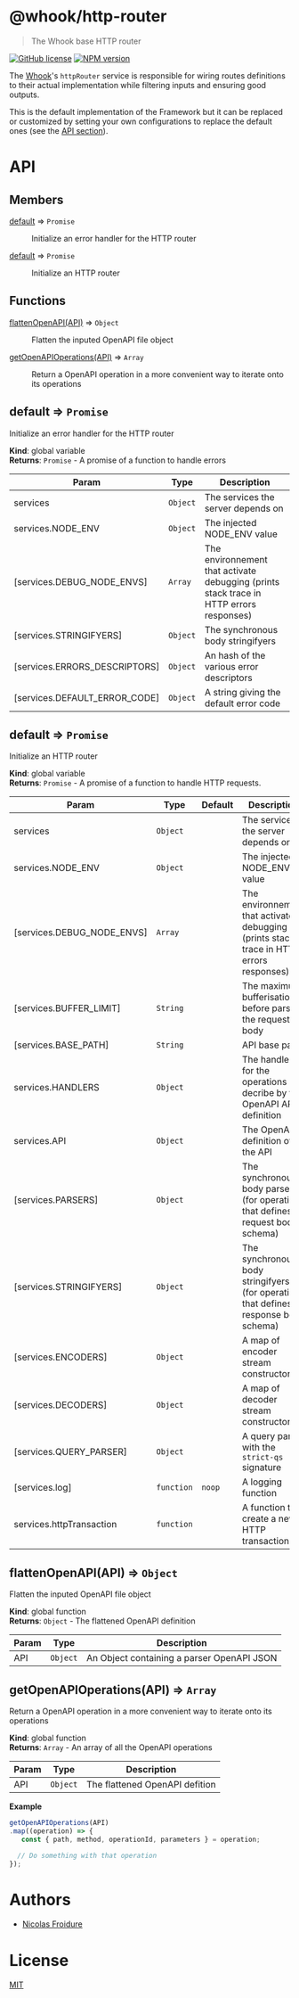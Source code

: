 [//]: # ( )
[//]: # (This file is automatically generated by a `metapak`)
[//]: # (module. Do not change it  except between the)
[//]: # (`content:start/end` flags, your changes would)
[//]: # (be overridden.)
[//]: # ( )
# @whook/http-router
> The Whook base HTTP router

[![GitHub license](https://img.shields.io/badge/license-MIT-blue.svg)](https://github.com/nfroidure/whook/blob/master/packages/whook-http-router/LICENSE)
[![NPM version](https://badge.fury.io/js/%40whook%2Fhttp-router.svg)](https://npmjs.org/package/@whook/http-router)


[//]: # (::contents:start)

The [Whook](https://github.com/nfroidure/whook)'s `httpRouter` service
 is responsible for wiring routes definitions to their actual
 implementation while filtering inputs and ensuring good outputs.

This is the default implementation of the Framework but it can be
 replaced or customized by setting your own configurations
 to replace the default ones (see the [API section](#API)).

[//]: # (::contents:end)

# API
## Members

<dl>
<dt><a href="#default">default</a> ⇒ <code>Promise</code></dt>
<dd><p>Initialize an error handler for the
HTTP router</p>
</dd>
<dt><a href="#default">default</a> ⇒ <code>Promise</code></dt>
<dd><p>Initialize an HTTP router</p>
</dd>
</dl>

## Functions

<dl>
<dt><a href="#flattenOpenAPI">flattenOpenAPI(API)</a> ⇒ <code>Object</code></dt>
<dd><p>Flatten the inputed OpenAPI file
 object</p>
</dd>
<dt><a href="#getOpenAPIOperations">getOpenAPIOperations(API)</a> ⇒ <code>Array</code></dt>
<dd><p>Return a OpenAPI operation in a more
 convenient way to iterate onto its
 operations</p>
</dd>
</dl>

<a name="default"></a>

## default ⇒ <code>Promise</code>
Initialize an error handler for the
HTTP router

**Kind**: global variable  
**Returns**: <code>Promise</code> - A promise of a function to handle errors  

| Param | Type | Description |
| --- | --- | --- |
| services | <code>Object</code> | The services the server depends on |
| services.NODE_ENV | <code>Object</code> | The injected NODE_ENV value |
| [services.DEBUG_NODE_ENVS] | <code>Array</code> | The environnement that activate debugging  (prints stack trace in HTTP errors responses) |
| [services.STRINGIFYERS] | <code>Object</code> | The synchronous body stringifyers |
| [services.ERRORS_DESCRIPTORS] | <code>Object</code> | An hash of the various error descriptors |
| [services.DEFAULT_ERROR_CODE] | <code>Object</code> | A string giving the default error code |

<a name="default"></a>

## default ⇒ <code>Promise</code>
Initialize an HTTP router

**Kind**: global variable  
**Returns**: <code>Promise</code> - A promise of a function to handle HTTP requests.  

| Param | Type | Default | Description |
| --- | --- | --- | --- |
| services | <code>Object</code> |  | The services the server depends on |
| services.NODE_ENV | <code>Object</code> |  | The injected NODE_ENV value |
| [services.DEBUG_NODE_ENVS] | <code>Array</code> |  | The environnement that activate debugging  (prints stack trace in HTTP errors responses) |
| [services.BUFFER_LIMIT] | <code>String</code> |  | The maximum bufferisation before parsing the  request body |
| [services.BASE_PATH] | <code>String</code> |  | API base path |
| services.HANDLERS | <code>Object</code> |  | The handlers for the operations decribe  by the OpenAPI API definition |
| services.API | <code>Object</code> |  | The OpenAPI definition of the API |
| [services.PARSERS] | <code>Object</code> |  | The synchronous body parsers (for operations  that defines a request body schema) |
| [services.STRINGIFYERS] | <code>Object</code> |  | The synchronous body stringifyers (for  operations that defines a response body  schema) |
| [services.ENCODERS] | <code>Object</code> |  | A map of encoder stream constructors |
| [services.DECODERS] | <code>Object</code> |  | A map of decoder stream constructors |
| [services.QUERY_PARSER] | <code>Object</code> |  | A query parser with the `strict-qs` signature |
| [services.log] | <code>function</code> | <code>noop</code> | A logging function |
| services.httpTransaction | <code>function</code> |  | A function to create a new HTTP transaction |

<a name="flattenOpenAPI"></a>

## flattenOpenAPI(API) ⇒ <code>Object</code>
Flatten the inputed OpenAPI file
 object

**Kind**: global function  
**Returns**: <code>Object</code> - The flattened OpenAPI definition  

| Param | Type | Description |
| --- | --- | --- |
| API | <code>Object</code> | An Object containing a parser OpenAPI JSON |

<a name="getOpenAPIOperations"></a>

## getOpenAPIOperations(API) ⇒ <code>Array</code>
Return a OpenAPI operation in a more
 convenient way to iterate onto its
 operations

**Kind**: global function  
**Returns**: <code>Array</code> - An array of all the OpenAPI operations  

| Param | Type | Description |
| --- | --- | --- |
| API | <code>Object</code> | The flattened OpenAPI defition |

**Example**  
```js
getOpenAPIOperations(API)
.map((operation) => {
   const { path, method, operationId, parameters } = operation;

  // Do something with that operation
});
```

# Authors
- [Nicolas Froidure](http://insertafter.com/en/index.html)

# License
[MIT](https://github.com/nfroidure/whook/blob/master/packages/whook-http-router/LICENSE)
